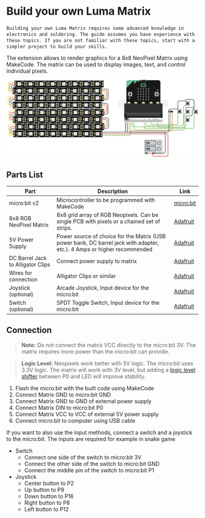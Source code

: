 # Build your own Luma Matrix

```admonish warning title="Advanced Knowledge Required"
Building your own Luma Matrix requires some advanced knowledge in electronics and soldering. The guide assumes you have experience with these topics. If you are not familiar with these topics, start with a simpler project to build your skills.
```

The extension allows to render graphics for a 8x8 NeoPixel Matrix using MakeCode. The matrix can be used to display images, text, and control individual pixels. 

![lumatrix-schematic](../assets/lumatrix-schematic-extended.png)

## Parts List

| Part | Description | Link |
|-------------|---------------|---------------|
| micro:bit v2 | Microcontroller to be programmed with MakeCode | [micro:bit](https://microbit.org/buy/) |
| 8x8 RGB NeoPixel Matrix | 8x8 grid array of RGB Neopixels. Can be single PCB with pixels or a chained set of strips. | [Adafruit](https://www.adafruit.com/product/1487) |
| 5V Power Supply | Power source of choice for the Matrix (USB power bank, DC barrel jack with adapter, etc.). 4 Amps or higher recommended | [Adafruit](https://www.adafruit.com/product/1466) |
| DC Barrel Jack to Alligator Clips | Connect power supply to matrix | [Adafruit](https://www.adafruit.com/product/1328) |
| Wires for connection |  Alligator Clips or similar | [Adafruit](https://www.adafruit.com/product/1008) |
| Joystick (optional) | Arcade Joystick, Input device for the micro:bit | [Adafruit](https://www.adafruit.com/product/480) |
| Switch (optional) | SPDT Toggle Switch, Input device for the micro:bit | [Adafruit](https://www.adafruit.com/product/3221) |

## Connection
> **Note:** Do not connect the matrix VCC directly to the micro:bit 3V. The matrix requires more power than the micro:bit can provide.

> **Logic Level:** Neopixels work better with 5V logic. The micro:bit uses 3.3V logic. The matrix will work with 3V level, but adding a [logic level shifter](https://www.instructables.com/A-Quick-Guide-on-Logic-Level-Shifting/) between P0 and LED will improve stability.

1. Flash the micro:bit with the built code using MakeCode
2. Connect Matrix GND to micro:bit GND
3. Connect Matrix GND to GND of external power supply
4. Connect Matrix DIN to micro:bit P0
5. Connect Matrix VCC to VCC of external 5V power supply
6. Connect micro:bit to computer using USB cable

If you want to also use the input methods, connect a switch and a joystick to the micro:bit. The inputs are required for example in snake game
- Switch
    - Connect one side of the switch to micro:bit 3V
    - Connect the other side of the switch to micro:bit GND
    - Connect the middle pin of the switch to micro:bit P1
- Joystick 
    - Center button to P2
    - Up button to P9
    - Down button to P16
    - Right button to P8
    - Left button to P12